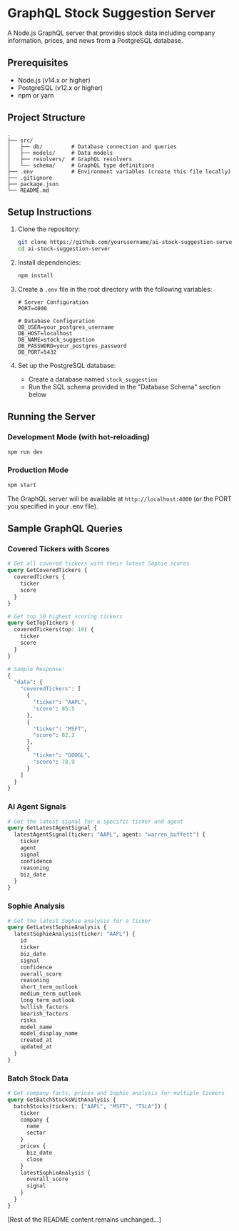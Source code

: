 # GraphQL Stock Suggestion Server

A Node.js GraphQL server that provides stock data including company information, prices, and news from a PostgreSQL database.

## Prerequisites

- Node.js (v14.x or higher)
- PostgreSQL (v12.x or higher)
- npm or yarn

## Project Structure

```
.
├── src/
│   ├── db/         # Database connection and queries
│   ├── models/     # Data models
│   ├── resolvers/  # GraphQL resolvers
│   └── schema/     # GraphQL type definitions
├── .env            # Environment variables (create this file locally)
├── .gitignore
├── package.json
└── README.md
```

## Setup Instructions

1. Clone the repository:
   ```bash
   git clone https://github.com/yourusername/ai-stock-suggestion-server.git
   cd ai-stock-suggestion-server
   ```

2. Install dependencies:
   ```bash
   npm install
   ```

3. Create a `.env` file in the root directory with the following variables:
   ```
   # Server Configuration
   PORT=4000

   # Database Configuration
   DB_USER=your_postgres_username
   DB_HOST=localhost
   DB_NAME=stock_suggestion
   DB_PASSWORD=your_postgres_password
   DB_PORT=5432
   ```

4. Set up the PostgreSQL database:
   - Create a database named `stock_suggestion`
   - Run the SQL schema provided in the "Database Schema" section below

## Running the Server

### Development Mode (with hot-reloading)
```bash
npm run dev
```

### Production Mode
```bash
npm start
```

The GraphQL server will be available at `http://localhost:4000` (or the PORT you specified in your .env file).

## Sample GraphQL Queries

### Covered Tickers with Scores
```graphql
# Get all covered tickers with their latest Sophie scores
query GetCoveredTickers {
  coveredTickers {
    ticker
    score
  }
}

# Get top 10 highest scoring tickers
query GetTopTickers {
  coveredTickers(top: 10) {
    ticker
    score
  }
}

# Sample Response:
{
  "data": {
    "coveredTickers": [
      {
        "ticker": "AAPL",
        "score": 85.5
      },
      {
        "ticker": "MSFT", 
        "score": 82.3
      },
      {
        "ticker": "GOOGL",
        "score": 78.9
      }
    ]
  }
}
```

### AI Agent Signals
```graphql
# Get the latest signal for a specific ticker and agent
query GetLatestAgentSignal {
  latestAgentSignal(ticker: "AAPL", agent: "warren_buffett") {
    ticker
    agent
    signal
    confidence
    reasoning
    biz_date
  }
}
```

### Sophie Analysis
```graphql
# Get the latest Sophie analysis for a ticker
query GetLatestSophieAnalysis {
  latestSophieAnalysis(ticker: "AAPL") {
    id
    ticker
    biz_date
    signal
    confidence
    overall_score
    reasoning
    short_term_outlook
    medium_term_outlook
    long_term_outlook
    bullish_factors
    bearish_factors
    risks
    model_name
    model_display_name
    created_at
    updated_at
  }
}
```

### Batch Stock Data
```graphql
# Get company facts, prices and Sophie analysis for multiple tickers
query GetBatchStocksWithAnalysis {
  batchStocks(tickers: ["AAPL", "MSFT", "TSLA"]) {
    ticker
    company {
      name
      sector
    }
    prices {
      biz_date
      close
    }
    latestSophieAnalysis {
      overall_score
      signal
    }
  }
}
```

[Rest of the README content remains unchanged...]
